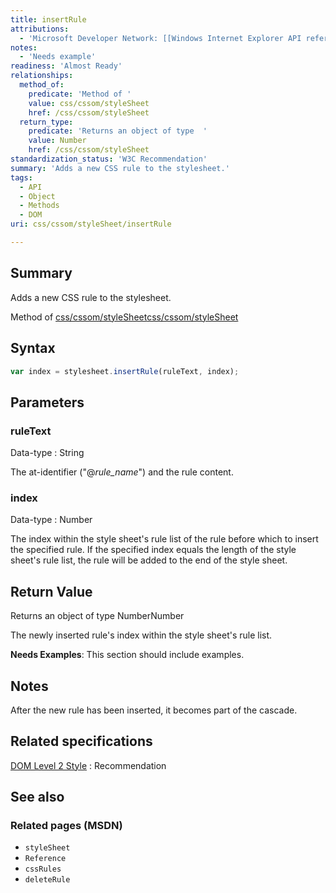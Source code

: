 ```yaml
---
title: insertRule
attributions:
  - 'Microsoft Developer Network: [[Windows Internet Explorer API reference](http://msdn.microsoft.com/en-us/library/ie/hh828809%28v=vs.85%29.aspx) Article]'
notes:
  - 'Needs example'
readiness: 'Almost Ready'
relationships:
  method_of:
    predicate: 'Method of '
    value: css/cssom/styleSheet
    href: /css/cssom/styleSheet
  return_type:
    predicate: 'Returns an object of type  '
    value: Number
    href: /css/cssom/styleSheet
standardization_status: 'W3C Recommendation'
summary: 'Adds a new CSS rule to the stylesheet.'
tags:
  - API
  - Object
  - Methods
  - DOM
uri: css/cssom/styleSheet/insertRule

---
```

## <span>Summary</span>

Adds a new CSS rule to the stylesheet.

Method of [css/cssom/styleSheet](/css/cssom/styleSheet)[css/cssom/styleSheet](/css/cssom/styleSheet)

## <span>Syntax</span>

``` js
var index = stylesheet.insertRule(ruleText, index);
```

## <span>Parameters</span>

### <span>ruleText</span>

 Data-type
:   String

 The at-identifier ("@*rule\_name*") and the rule content.

### <span>index</span>

 Data-type
:   Number

 The index within the style sheet's rule list of the rule before which to insert the specified rule. If the specified index equals the length of the style sheet's rule list, the rule will be added to the end of the style sheet.

## <span>Return Value</span>

Returns an object of type NumberNumber

The newly inserted rule's index within the style sheet's rule list.

**Needs Examples**: This section should include examples.

## <span>Notes</span>

After the new rule has been inserted, it becomes part of the cascade.

## <span>Related specifications</span>

[DOM Level 2 Style](http://www.w3.org/TR/2000/REC-DOM-Level-2-Style-20001113/css.html)
:   Recommendation

## <span>See also</span>

### <span>Related pages (MSDN)</span>

-   `styleSheet`
-   `Reference`
-   `cssRules`
-   `deleteRule`
